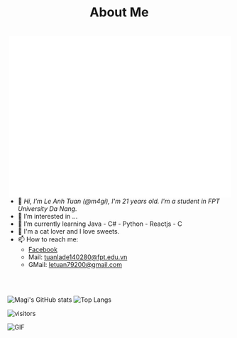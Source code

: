 
<h1 align="center"> About Me </h1>
<br/>  
<img align="right" alt="GIF" src="https://github.com/m4gi/m4gi/blob/main/fox.gif?raw=true"/>


- 👋<i> Hi, I’m Le Anh Tuan (@m4gi), I'm 21 years old. I'm a student in FPT University Da Nang. </i>
- 👀 I’m interested in ...
- 🌱 I’m currently learning Java - C# - Python - Reactjs - C
- 💞️ I'm a cat lover and I love sweets.
- 📫 How to reach me:
  - [Facebook](https://www.facebook.com/letuan7920)
  - Mail: tuanlade140280@fpt.edu.vn
  - GMail: letuan79200@gmail.com

<br/>
<br/>

![Magi's GitHub stats](https://github-readme-stats.vercel.app/api?username=m4gi&show_icons=true&theme=radical)
![Top Langs](https://github-readme-stats.vercel.app/api/top-langs/?username=m4gi&layout=compact&theme=radical)
<br/>

![visitors](https://visitor-badge.laobi.icu/badge?page_id=m4gi.m4gi)

<img alt="GIF" src="https://github.com/m4gi/m4gi/blob/main/image.gif?raw=true" />

<!---
m4gi/m4gi is a ✨ special ✨ repository because its `README.md` (this file) appears on your GitHub profile.
You can click the Preview link to take a look at your changes.
--->
